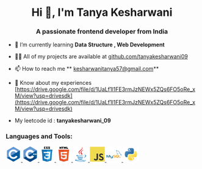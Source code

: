 <h1 align="center">Hi 👋, I'm Tanya Kesharwani</h1>
<h3 align="center">A passionate frontend developer from India</h3>

- 🌱 I’m currently learning **Data Structure , Web Development**

- 👨‍💻 All of my projects are available at [github.com/tanyakesharwani09](github.com/tanyakesharwani09)

- 📫 How to reach me ** kesharwanitanya57@gmail.com**

- 📄 Know about my experiences [https://drive.google.com/file/d/1UaLf1l1FE3rmJzNEWx5ZQs6FO5oRe_xM/view?usp=drivesdk](https://drive.google.com/file/d/1UaLf1l1FE3rmJzNEWx5ZQs6FO5oRe_xM/view?usp=drivesdk)

- My leetcode id : **tanyakesharwani_09**

<p align="left">
</p>

<h3 align="left">Languages and Tools:</h3>
<p align="left"> <a href="https://www.cprogramming.com/" target="_blank" rel="noreferrer"> <img src="https://raw.githubusercontent.com/devicons/devicon/master/icons/c/c-original.svg" alt="c" width="40" height="40"/> </a> <a href="https://www.w3schools.com/cpp/" target="_blank" rel="noreferrer"> <img src="https://raw.githubusercontent.com/devicons/devicon/master/icons/cplusplus/cplusplus-original.svg" alt="cplusplus" width="40" height="40"/> </a> <a href="https://www.w3schools.com/css/" target="_blank" rel="noreferrer"> <img src="https://raw.githubusercontent.com/devicons/devicon/master/icons/css3/css3-original-wordmark.svg" alt="css3" width="40" height="40"/> </a> <a href="https://www.w3.org/html/" target="_blank" rel="noreferrer"> <img src="https://raw.githubusercontent.com/devicons/devicon/master/icons/html5/html5-original-wordmark.svg" alt="html5" width="40" height="40"/> </a> <a href="https://www.java.com" target="_blank" rel="noreferrer"> <img src="https://raw.githubusercontent.com/devicons/devicon/master/icons/java/java-original.svg" alt="java" width="40" height="40"/> </a> <a href="https://developer.mozilla.org/en-US/docs/Web/JavaScript" target="_blank" rel="noreferrer"> <img src="https://raw.githubusercontent.com/devicons/devicon/master/icons/javascript/javascript-original.svg" alt="javascript" width="40" height="40"/> </a> <a href="https://www.mysql.com/" target="_blank" rel="noreferrer"> <img src="https://raw.githubusercontent.com/devicons/devicon/master/icons/mysql/mysql-original-wordmark.svg" alt="mysql" width="40" height="40"/> </a> <a href="https://www.python.org" target="_blank" rel="noreferrer"> <img src="https://raw.githubusercontent.com/devicons/devicon/master/icons/python/python-original.svg" alt="python" width="40" height="40"/> </a> </p>
